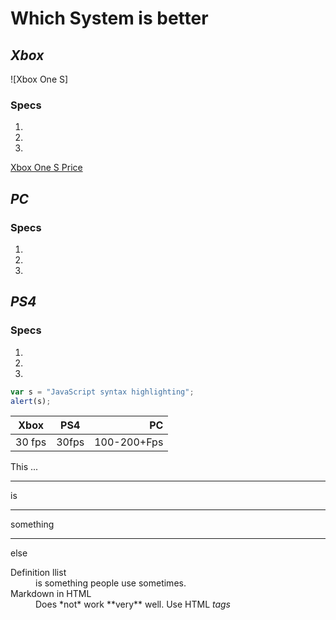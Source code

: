 # Which System is better 

## ***Xbox***
![Xbox One S]
### Specs
1. 
2. 
3. 
[Xbox One S Price](https://www.gamestop.com/video-games/xbox-one/consoles/products/xbox-one-black-500gb-with-original-controller/10115705.html) 
## ***PC***
### Specs
1. 
2. 
3. 
## ***PS4***
### Specs
1.
2. 
3. 
```javascript
var s = "JavaScript syntax highlighting";
alert(s);
```
| Xbox           | PS4         | PC         |
| ------------   | :---------: | --------:  |
| 30 fps         | 30fps       | 100-200+Fps|

This ...

---

is

***

something

___

else

<dl>
  <dt>Definition llist</dt>
  <dd> is something people use sometimes. </dd>
  
  <dt> Markdown in HTML</dd>
  <dd> Does *not* work **very** well. Use HTML <em>tags</em.</dd>
  </dl>  
